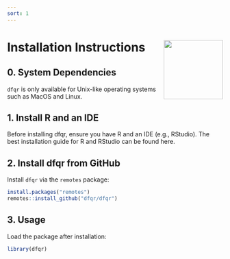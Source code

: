 ```yaml
---
sort: 1
---
```


# Installation Instructions <img src="assets/images/dfqr_hex.png?raw=true" align="right" height="138" />

## 0. **System Dependencies**

`dfqr` is only available for Unix-like operating systems such as MacOS and Linux.

## 1. **Install R and an IDE**

Before installing dfqr, ensure you have R and an IDE (e.g., RStudio). The best installation guide for R and RStudio can be found here.

## 2. **Install dfqr from GitHub**

Install `dfqr` via the `remotes` package:

```r
install.packages("remotes")
remotes::install_github("dfqr/dfqr")
```

## 3. **Usage**

Load the package after installation:

```r
library(dfqr)
```